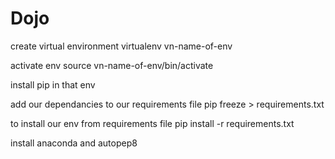# Dojo


create virtual environment
virtualenv vn-name-of-env

activate env
source vn-name-of-env/bin/activate

install pip in that env

add our dependancies to our requirements file
pip freeze > requirements.txt

to install our env from requirements file
pip install -r requirements.txt

install anaconda and autopep8
